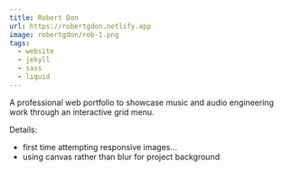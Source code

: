 ```yaml
---
title: Robert Don
url: https://robertgdon.netlify.app
image: robertgdon/rob-1.png
tags:
  - website
  - jekyll
  - sass
  - liquid
---
```


A professional web portfolio to showcase music and
audio engineering work through an interactive grid menu.

Details:

- first time attempting responsive images...
- using canvas rather than blur for project background
